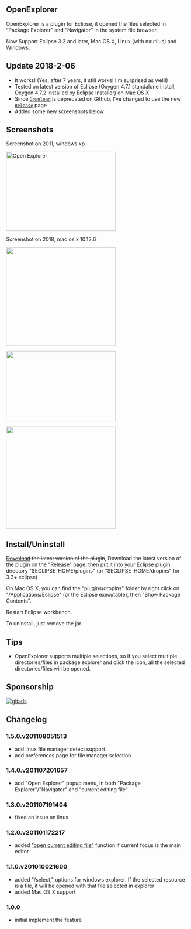 ## OpenExplorer

OpenExplorer is a plugin for Eclipse, it opened the files selected in “Package Explorer” and “Navigator” in the system file browser.

Now Support Eclipse 3.2 and later, Mac OS X, Linux (with nautilus) and Windows.

## Update 2018-2-06

* It works!  (Yes, after 7 years, it still works!  I'm surprised as well!)
* Tested on latest version of Eclipse (Oxygen 4.7.1 standalone install, Oxygen 4.7.2 installed by Eclipse Installer) on Mac OS X
* Since [`Download`](https://github.com/samsonw/OpenExplorer/downloads) is deprecated on Github, I've changed to use the new [`Release`](https://github.com/samsonw/OpenExplorer/releases) page 
* Added some new screenshots below

## Screenshots

Screenshot on 2011, windows xp

<a href="http://blog.samsonis.me/wp-content/uploads/2009/02/openexplorer.png"><img style="border: medium none;" title="Open Explorer" src="http://blog.samsonis.me/wp-content/uploads/2009/02/openexplorer.png" alt="Open Explorer" width="300" height="216"></a>

Screenshot on 2018, mac os x 10.12.6

<a href="http://blog.samsonis.me/wp-content/uploads/2018/02/open_explorer_2.jpg"><img src="http://blog.samsonis.me/wp-content/uploads/2018/02/open_explorer_3-300x269.jpg" alt="" width="300" height="269" class="alignnone size-medium wp-image-5829" /></a>

<a href="http://blog.samsonis.me/wp-content/uploads/2018/02/open_explorer_1.jpg"><img src="http://blog.samsonis.me/wp-content/uploads/2018/02/open_explorer_2-300x192.jpg" alt="" width="300" height="192" class="alignnone size-medium wp-image-5830" /></a>

<a href="http://blog.samsonis.me/wp-content/uploads/2018/02/open_explorer_3.jpg"><img src="http://blog.samsonis.me/wp-content/uploads/2018/02/open_explorer_1-300x279.jpg" alt="" width="300" height="279" class="alignnone size-medium wp-image-5831" /></a>

## Install/Uninstall

~~[Download](http://github.com/samsonw/OpenExplorer/downloads "Download") the latest version of the plugin~~, Download the latest version of the plugin on the ["Release" page](https://github.com/samsonw/OpenExplorer/releases), then put it into your Eclipse plugin directory "$ECLIPSE_HOME/plugins" (or "$ECLIPSE_HOME/dropins" for 3.3+ eclipse)

On Mac OS X, you can find the "plugins/dropins" folder by right click on "/Applications/Eclipse" (or the Eclipse executable), then "Show Package Contents".

Restart Eclipse workbench.

To uninstall, just remove the jar.

## Tips
* OpenExplorer supports multiple selections, so if you select multiple directories/files in package explorer and click the icon, all the selected directories/files will be opened.

## Sponsorship

<a href="https://tracking.gitads.io/?repo=OpenExplorer"><img src="https://images.gitads.io/OpenExplorer" alt="gitads" /></a>

## Changelog

### 1.5.0.v201108051513
* add linux file manager detect support
* add preferences page for file manager selection

### 1.4.0.v201107201657
* add "Open Explorer" popup menu, in both "Package Explorer"/"Navigator" and "current editing file"

### 1.3.0.v201107191404
* fixed an issue on linux

### 1.2.0.v201101172217
* added ["open current editing file"](http://blog.samsonis.me/2009/02/open-explorer-plugin-for-eclipse/comment-page-1/#comment-1201 "open current editing file") function if current focus is the main editor

### 1.1.0.v201010021600
* added "/select," options for windows explorer.  If the selected resource is a file, it will be opened with that file selected in explorer
* added Mac OS X support

### 1.0.0
* initial implement the feature

